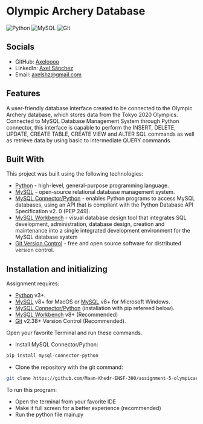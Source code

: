 # Olympic Archery Database 

![Python](https://img.shields.io/badge/python-3670A0?style=for-the-badge&logo=python&logoColor=ffdd54) ![MySQL](https://img.shields.io/badge/mysql-%2300f.svg?style=for-the-badge&logo=mysql&logoColor=white) ![Git](https://img.shields.io/badge/git-%23F05033.svg?style=for-the-badge&logo=git&logoColor=white)

## Socials
- GitHub: [Axeloooo](https://github.com/Axeloooo)
- LinkedIn: [Axel Sánchez](https://www.linkedin.com/in/axel-s%C3%A1nchez-a1089b23a/)
- Email: [axelshz@gmail.com](axelshz@gmail.com)

## Features
A user-friendly database interface created to be connected to the Olympic Archery database, which stores data from the Tokyo 2020 Olympics. Connected to MySQL Database Management System through Python connector, this interface is capable to perform the INSERT, DELETE, UPDATE, CREATE TABLE, CREATE VIEW and ALTER SQL commands as well as retrieve data by using basic to intermediate QUERY commands.

## Built With
This project was built using the following technologies:
- [Python](https://www.python.org/) - high-level, general-purpose programming language.
- [MySQL](https://www.mysql.com/) - open-source relational database management system.
- [MySQL Connector/Python](https://dev.mysql.com/doc/connector-python/en/) - enables Python programs to access MySQL databases, using an API that is compliant with the Python Database API Specification v2. 0 (PEP 249).
- [MySQL Workbench](https://www.mysql.com/products/workbench/) - visual database design tool that integrates SQL development, administration, database design, creation and maintenance into a single integrated development environment for the MySQL database system
- [Git Version Control](https://git-scm.com/) - free and open source software for distributed version control. 

## Installation and initializing
Assignment requires: 
- [Python](https://www.python.org/downloads/) v3+.
- [MySQL](https://dev.mysql.com/downloads/mysql/) v8+ for MacOS or [MySQL](https://dev.mysql.com/downloads/installer/) v8+ for Microsoft Windows.
- [MySQL Connector/Python](https://dev.mysql.com/doc/connector-python/en/connector-python-installation-binary.html) (installation with pip refereed below).
- [MySQL Workbench](https://dev.mysql.com/downloads/workbench/) v8+ (Recommended)
- [Git](https://git-scm.com/downloads) v2.38+ Version Control (Recommended).

Open your favorite Terminal and run these commands.

- Install MySQL Connector/Python:

```sh
pip install mysql-connector-python
```

- Clone the repository with the git command:

```sh
git clone https://github.com/Maan-Khedr-ENSF-300/assignment-5-olympicarchery-application-team-18.git
```

To run this program:
- Open the terminal from your favorite IDE
- Make it full screen for a better experience (recommended)
- Run the python file main.py 